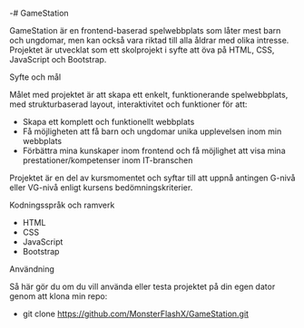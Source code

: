 -# GameStation

GameStation är en frontend-baserad spelwebbplats som låter mest barn och ungdomar, men kan också vara riktad till alla åldrar med olika intresse.  Projektet är utvecklat som ett skolprojekt i syfte att öva på HTML, CSS, JavaScript och Bootstrap.

Syfte och mål

Målet med projektet är att skapa ett enkelt, funktionerande spelwebbplats, med strukturbaserad layout, interaktivitet och funktioner för att:

- Skapa ett komplett och funktionellt webbplats
- Få möjligheten att få barn och ungdomar unika upplevelsen inom min webbplats
- Förbättra mina kunskaper inom frontend och få möjlighet att visa mina prestationer/kompetenser inom IT-branschen

Projektet är en del av kursmomentet och syftar till att uppnå antingen G-nivå eller VG-nivå enligt kursens bedömningskriterier.

Kodningsspråk och ramverk

- HTML
- CSS
- JavaScript
- Bootstrap

Användning

Så här gör du om du vill använda eller testa projektet på din egen dator genom att klona min repo: 
- git clone https://github.com/MonsterFlashX/GameStation.git
